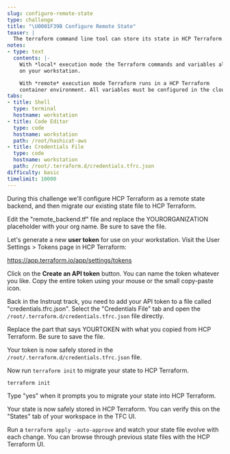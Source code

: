 ```yaml
---
slug: configure-remote-state
type: challenge
title: "\U0001F39B️ Configure Remote State"
teaser: |
  The terraform command line tool can store its state in HCP Terraform. All that is required is a user token.
notes:
- type: text
  contents: |-
    With *local* execution mode the Terraform commands and variables all remain
    on your workstation.

    With *remote* execution mode Terraform runs in a HCP Terraform
    container environment. All variables must be configured in the cloud environment with this method.
tabs:
- title: Shell
  type: terminal
  hostname: workstation
- title: Code Editor
  type: code
  hostname: workstation
  path: /root/hashicat-aws
- title: Credentials File
  type: code
  hostname: workstation
  path: /root/.terraform.d/credentials.tfrc.json
difficulty: basic
timelimit: 10000
---
```

During this challenge we'll configure HCP Terraform as a remote state backend, and then migrate our existing state file to HCP Terraform.

Edit the "remote_backend.tf" file and replace the YOURORGANIZATION placeholder with your org name. Be sure to save the file.

Let's generate a new **user token** for use on your workstation. Visit the User Settings > Tokens page in HCP Terraform:

https://app.terraform.io/app/settings/tokens

Click on the **Create an API token** button. You can name the token whatever you like. Copy the entire token using your mouse or the small copy-paste icon.

Back in the Instruqt track, you need to add your API token to a file called "credentials.tfrc.json". Select the "Credentials File" tab and open the `/root/.terraform.d/credentials.tfrc.json` file directly.

Replace the part that says YOURTOKEN with what you copied from HCP Terraform. Be sure to save the file.

Your token is now safely stored in the `/root/.terraform.d/credentials.tfrc.json` file.

Now run `terraform init` to migrate your state to HCP Terraform.

```
terraform init
```

Type "yes" when it prompts you to migrate your state into HCP Terraform.

Your state is now safely stored in HCP Terraform. You can verify this on the "States" tab of your workspace in the TFC UI.

Run a `terraform apply -auto-approve` and watch your state file evolve with each change. You can browse through previous state files with the HCP Terraform UI.